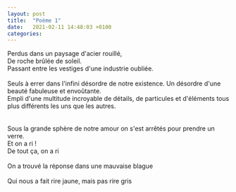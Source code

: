 ```yaml
---
layout: post
title:  "Poème 1"
date:   2021-02-11 14:48:03 +0100
categories: 
---
```


Perdus dans un paysage d'acier rouillé, <br />
De roche brûlée de soleil. <br />
Passant entre les vestiges d'une industrie oubliée. <br />
<br />
Seuls à errer dans l'infini désordre de notre existence. Un désordre d'une beauté fabuleuse et envoûtante. <br />
Empli d'une multitude incroyable de détails, de particules et d'éléments tous plus différents les uns que les autres. <br />
<br />
<br />
Sous la grande sphère de notre amour on s'est arrêtés pour prendre un verre.<br />
Et on a ri !<br />
De tout ça, on a ri<br />
<br />
On a trouvé la réponse dans une mauvaise blague<br />
<br />
Qui nous a fait rire jaune, mais pas rire gris<br />